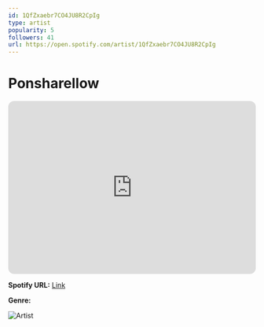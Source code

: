 ```yaml
---
id: 1QfZxaebr7CO4JU8R2CpIg
type: artist
popularity: 5
followers: 41
url: https://open.spotify.com/artist/1QfZxaebr7CO4JU8R2CpIg
---
```

# Ponsharellow

<iframe style="border-radius:12px" src="https://open.spotify.com/embed/artist/1QfZxaebr7CO4JU8R2CpIg" width="100%" height="352" frameBorder="0" allowfullscreen="" allow="autoplay; clipboard-write; encrypted-media; fullscreen; picture-in-picture" loading="lazy"></iframe>

**Spotify URL:** [Link](https://open.spotify.com/artist/1QfZxaebr7CO4JU8R2CpIg)

**Genre:** 

![Artist](https://i.scdn.co/image/ab6761610000e5eb0630ee5c3344bdcef63e5713)
